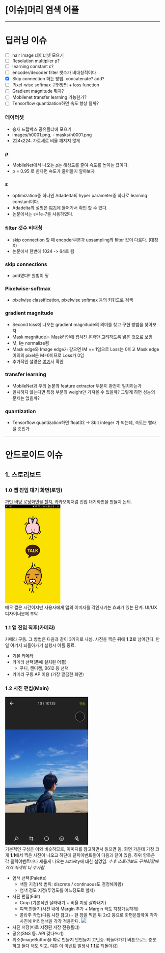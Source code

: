 [이슈]머리 염색 어플 
=====

***
#  딥러닝 이슈
- [ ] hair image 데이터셋 모으기
- [ ] Resolution multiplier ρ?
- [ ] learning constant ε?
- [ ] encoder/decoder filter 갯수가 비대칭적이다
- [x] Skip connection 하는 방법. concatenate? add?
- [ ] Pixel-wise softmax 구현방법 + loss function
- [ ] Gradient magnitude 뭐지?
- [ ] Mobilenet transfer learning 가능한가?
- [ ] Tensorflow quantization하면 속도 향상 될까?

### 데이터셋
- 승재 드랍박스 공유폴더에 모으기
- images/h0001.png, - masks/h0001.png
- 224x224. 가로세로 비율 깨지지 않게

### ρ
- MobileNet에서 나오는 ρ는 해상도를 줄여 속도를 높이는 값이다.
- ρ = 0.95 로 한다면 속도가 줄어들지 알아보자

### ε
- optimization중 하나인 Adadelta의 hyper parameter중 하나로 learning constant이다.
- Adadelta의 설명은 [여기](http://incredible.ai/artificial-intelligence/2017/04/10/Optimizer-Adadelta/)에 들어가서 확인 할 수 있다.
- 논문에서는 ε=1e-7을 사용하였다.

### filter 갯수 비대칭
- skip connection 할 때 encoder부분과 upsampling의 filter 값이 다르다. (대칭X)
- 논문에서 한번에 1024 -> 64로 됨

### skip connections
- add였다!! 원범이 짱

### Pixelwise-softmax
- pixelwise classification, pixelwise softmax 등의 키워드로 검색

### gradient magnitude
- Second loss에 나오는 gradient magnitude의 의미를 찾고 구현 방법을 찾아보자  
- Mask magnitude는 Mask라인에 겹쳐진 윤곽만 고려하도록 넣은 것으로 보임  
- M, I는 normalize됨  
- Mask edge와 Image edge가 같으면 IM == 1임으로 Loss는 0이고 Mask edge이외의 pixel은 M=0이므로 Loss가 0임  
- 추가적인 설명은 [여기](https://donghwa-kim.github.io/hog.html)서 확인

### transfer learning
- MobileNet과 우리 논문의 feature extractor 부분이 완전히 일치하는가
- 일치하지 않는다면 특정 부분의 weight만 가져올 수 있을까? 그렇게 하면 성능의 문제는 없을까? 

### quantization
- Tensorflow quantization하면 float32 -> 8bit integer 가 되는데, 속도는 빨라질 것인가



***
#  안드로이드 이슈

## 1. 스토리보드

### 1.0 앱 진입 대기 화면(로딩)
까만 바탕 로딩화면을 할지, 카카오톡처럼 진입 대기화면을 만들지 논의. 
<br><img width="180" height="320" src="/Hoon/ref_00.jpg"></img><br>
매우 짧은 시간이지만 사용자에게 앱의 이미지를 각인시키는 효과가 있는 단계. UI/UX 디자이너분께 부탁

### 1.1 앱 진입 직후(카메라)
카메라 구동. 그 방법은 다음과 같이 3가지로 나뉨.
사진을 찍은 뒤에 **1.2**로 넘어간다.
만일 여기서 되돌아가기 실행시 어플 종료.
+ 기본 카메라
+ 카메라 선택(폰에 설치된 어플)
	+ 푸디, 캔디캠, B612 등 선택
+ 카메라 구동 AP 이용 (가장 깔끔한 화면)

### 1.2 사진 편집(Main)
<img width="270" height="480" src="/Hoon/ref_01.jpg"></img><br>
기본적인 구성은 이와 비슷하므로, 이미지를 참고하면서 읽으면 됨.
화면 가운데 가장 크게 **1.1**에서 찍은 사진이 나오고
하단에 클릭이벤트들이 다음과 같이 있음.
하위 항목은 각 클릭이벤트마다 새롭게 나오는 activity에 대한 설명임. *추후 스토리보드 구체화할때 각각 자세히 더 추가함*
+ 염색 선택(Palette)
	+ 색깔 지정(색 범위: discrete / continuous도 결정해야함)
	+ 염색 정도 지정(투명도를 어느정도로 할지)
+ 사진 편집(Edit)
	+ Crop (기본적인 잘라내기 + 비율 지정 잘라내기)
	+ 여백 만들기(사진 내에 Margin 추가 + Margin 색도 지정가능하게)
	+ 콜라주 작업(다음 사진 참고) - 한 장을 찍은 뒤 2x2 등으로 화면분할하여 각각 사진에 머리염색을 각각 적용한다.
	<img src = "https://is2-ssl.mzstatic.com/image/thumb/Purple111/v4/e6/dd/79/e6dd791c-4c10-701a-eb61-1efbd436b200/pr_source.jpg/300x0w.jpg"></img>
+ 사진 저장(따로 지정된 저장 전용폴더)
+ 공유(SNS 등. API 갖다쓰기)
+ 취소(ImageButton을 따로 만들지 안만들지 고민중. 되돌아가기 버튼으로도 충분하고 둘다 해도 되고. 여튼 이 이벤트 발생시 **1.1**로 되돌아감)

